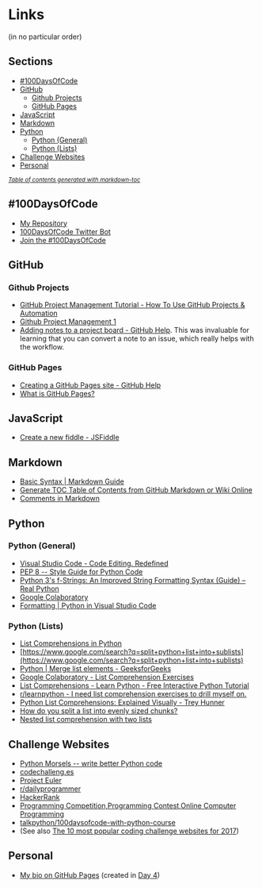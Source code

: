 # Links

(in no particular order)

## Sections

- [#100DaysOfCode](#-100daysofcode)
- [GitHub](#github)
  * [Github Projects](#github-projects)
  * [GitHub Pages](#github-pages)
- [JavaScript](#javascript)
- [Markdown](#markdown)
- [Python](#python)
  * [Python (General)](#python--general-)
  * [Python (Lists)](#python--lists-)
- [Challenge Websites](#challenge-websites)
- [Personal](#personal)

<small><i><a href='http://ecotrust-canada.github.io/markdown-toc/'>Table of contents generated with markdown-toc</a></i></small>

## #100DaysOfCode

- [My Repository](https://github.com/pbeens/100DaysOfCode)
- [100DaysOfCode Twitter Bot](https://twitter.com/_100DaysOfCode)
- [Join the #100DaysOfCode](https://www.freecodecamp.org/news/join-the-100daysofcode-556ddb4579e4/)

## GitHub

### Github Projects

- [GitHub Project Management Tutorial - How To Use GitHub Projects & Automation](https://www.youtube.com/watch?v=ff5cBkPg-bQ)
- [Github Project Management 1](https://www.youtube.com/watch?v=RXEy6CFu9Hk)
- [Adding notes to a project board - GitHub Help](https://help.github.com/en/articles/adding-notes-to-a-project-board). This was invaluable for learning that you can convert a note to an issue, which really helps with the workflow.

### GitHub Pages

- [Creating a GitHub Pages site - GitHub Help](https://help.github.com/en/articles/creating-a-github-pages-site)
- [What is GitHub Pages?](https://www.youtube.com/watch?v=2MsN8gpT6jY)

## JavaScript

- [Create a new fiddle - JSFiddle](https://jsfiddle.net/)

## Markdown

- [Basic Syntax | Markdown Guide](https://www.markdownguide.org/basic-syntax/)
- [Generate TOC Table of Contents from GitHub Markdown or Wiki Online](http://ecotrust-canada.github.io/markdown-toc/)
- [Comments in Markdown](https://stackoverflow.com/questions/4823468/comments-in-markdown)

## Python

### Python (General)

- [Visual Studio Code - Code Editing. Redefined](https://code.visualstudio.com/)
- [PEP 8 -- Style Guide for Python Code](https://www.python.org/dev/peps/pep-0008/)
- [Python 3&#39;s f-Strings: An Improved String Formatting Syntax (Guide) – Real Python](https://realpython.com/python-f-strings/)
- [Google Colaboratory](https://colab.research.google.com)
- [Formatting | Python in Visual Studio Code](https://donjayamanne.github.io/pythonVSCodeDocs/docs/formatting/)

### Python (Lists)

- [List Comprehensions in Python](https://www.pythonforbeginners.com/basics/list-comprehensions-in-python)
- [https://www.google.com/search?q=split+python+list+into+sublists](https://www.google.com/search?q=split+python+list+into+sublists)
- [Python | Merge list elements - GeeksforGeeks](https://www.geeksforgeeks.org/python-merge-list-elements/)
- [Google Colaboratory - List Comprehension Exercises](https://colab.research.google.com/drive/1fbmH9yDS5fzFcxEZMnUzmb3qCqGQoaEv)
- [List Comprehensions - Learn Python - Free Interactive Python Tutorial](https://www.learnpython.org/en/List_Comprehensions)
- [r/learnpython - I need list comprehension exercises to drill myself on.](https://www.reddit.com/r/learnpython/comments/4d2yl7/i_need_list_comprehension_exercises_to_drill/)
- [Python List Comprehensions: Explained Visually - Trey Hunner](https://treyhunner.com/2015/12/python-list-comprehensions-now-in-color/)
- [How do you split a list into evenly sized chunks?](https://stackoverflow.com/questions/312443/how-do-you-split-a-list-into-evenly-sized-chunks)
- [Nested list comprehension with two lists](https://stackoverflow.com/questions/16568056/nested-list-comprehension-with-two-lists)

## Challenge Websites

- [Python Morsels -- write better Python code](https://www.pythonmorsels.com)
- [codechalleng.es](https://codechalleng.es/bites/1/)
- [Project Euler](https://www.projecteuler.net/)
- [r/dailyprogrammer](https://www.reddit.com/r/dailyprogrammer/)
- [HackerRank](https://www.hackerrank.com)
- [Programming Competition,Programming Contest,Online Computer Programming](https://www.codechef.com/)
- [talkpython/100daysofcode-with-python-course](https://github.com/talkpython/100daysofcode-with-python-course)
- (See also [The 10 most popular coding challenge websites for 2017](https://www.freecodecamp.org/news/the-10-most-popular-coding-challenge-websites-of-2016-fb8a5672d22f/))

## Personal

- [My bio on GitHub Pages](https://pbeens.github.io/) (created in [Day 4](Days/04/))
